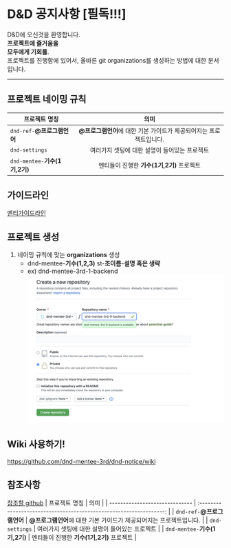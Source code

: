 # D&amp;D 공지사항 [필독!!!]

D&D에 오신것을 환영합니다.  
<strong>프로젝트에 즐거움을  
모두에게 기회를</strong>.  
프로젝트를 진행함에 있어서, 올바른 git organizations를 생성하는 방법에 대한 문서입니다.

---

## 프로젝트 네이밍 규칙

| 프로젝트 명칭                  |                                의미                                 |
| ------------------------------ | :-----------------------------------------------------------------: |
| `dnd-ref-`**@프로그램언어**    | **@프로그램언어**에 대한 기본 가이드가 제공되어지는 프로젝트입니다. |
| `dnd-settings`                 |            여러가지 셋팅에 대한 설명이 들어있는 프로젝트            |
| `dnd-mentee-`**기수(1기,2기)** |             멘티들이 진행한 **기수(1기,2기)** 프로젝트              |

## 가이드라인

[멘티가이드라인](https://www.notion.so/ac3c5a829de34150b6f8636308d58c53)

## 프로젝트 생성

1. 네이밍 규칙에 맞는 **organizations** 생성
   - dnd-mentee-**기수(1,2,3)** st-**조이름**-**설명 혹은 생략**
   - ex) dnd-mentee-3rd-1-backend
     ![create](/img/mentee_create_01.png)

## Wiki 사용하기!

https://github.com/dnd-mentee-3rd/dnd-notice/wiki


## 참조사항

[참조할 github](https://github.com/DNDACADEMY)
| 프로젝트 명칭 | 의미 |
| ------------------------------ | :-----------------------------------------------------------------: |
| `dnd-ref-`**@프로그램언어** | **@프로그램언어**에 대한 기본 가이드가 제공되어지는 프로젝트입니다. |
| `dnd-settings` | 여러가지 셋팅에 대한 설명이 들어있는 프로젝트 |
| `dnd-mentee-`**기수(1기,2기)** | 멘티들이 진행한 **기수(1기,2기)** 프로젝트 |
